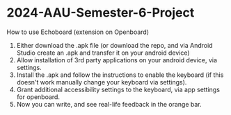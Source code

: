 # 2024-AAU-Semester-6-Project
How to use Echoboard (extension on Openboard)

1. Either download the .apk file (or download the repo, and via Android Studio create an .apk and transfer it on your android device)
2. Allow installation of 3rd party applications on your android device, via settings.
3. Install the .apk and follow the instructions to enable the keyboard (if this doesn't work manually change your keyboard via settings).
4. Grant additional accessibility settings to the keyboard, via app settings for openboard.
5. Now you can write, and see real-life feedback in the orange bar.
